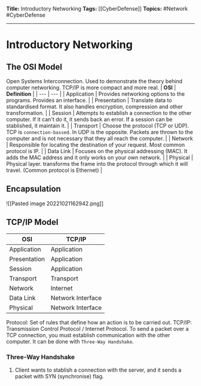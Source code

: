 **Title:** Introductory Networking
**Tags:** [[CyberDefense]]
**Topics:** #Network #CyberDefense 

---
# Introductory Networking
## The OSI Model
Open Systems Interconnection. Used to demonstrate the theory behind computer networking. TCP/IP is more compact and more real. 
| **OSI** | **Definition** |
| --- | --- |
| Application | Provides networking options to the programs. Provides an interface. |
| Presentation | Translate data to standardised format. It also handles encryption, compression and other transformation. | 
| Session | Attempts to establish a connection to the other computer. If it can't do it, it sends back an error. If a session can be stablished, it maintain it. |
| Transport | Choose the protocol (TCP or UDP). TCP is `connection-bassed`. In UDP is the opposite. Packets are thrown to the computer and is not necessary that they all reach the computer. |
| Network | Responsible for locating the destination of your request. Most common protocol is IP. |
| Data Link | Focuses on the physical addressing (MAC). It adds the MAC address and it only works on your own network. |
| Physical | Physical layer. transforms the frame into the protocol through which it will travel. (Common protocol is Ethernet) |

## Encapsulation
![[Pasted image 20221021162942.png]]

## TCP/IP Model
| **OSI** | **TCP/IP** |
| --- | --- |
| Application | Application |
| Presentation | Application | 
| Session | Application |
| Transport | Transport |
| Network | Internet |
| Data Link | Network Interface |
| Physical | Network Interface |

Protocol: Set of rules that define how an action is to be carried out. 
TCP/IP: Transmission Control Protocol / Internet Protocol.
To send a packet over a TCP connection, you must establish communication with the other computer. It can be done with `Three-Way Handshake`.
### Three-Way Handshake
1. Client wants to stablish a connection with the server, and it sends a packet with SYN (synchronise) flag. 